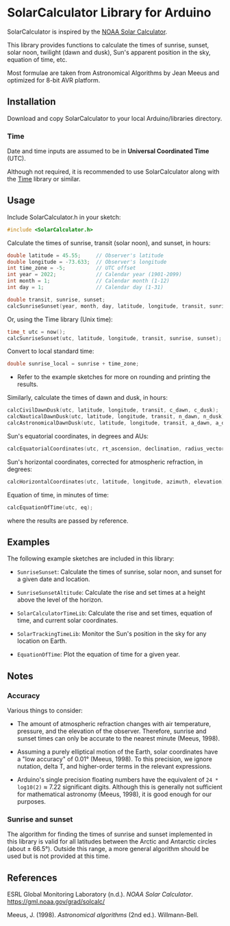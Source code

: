 # SolarCalculator Library for Arduino

SolarCalculator is inspired by the [NOAA Solar Calculator](https://gml.noaa.gov/grad/solcalc/). 

This library provides functions to calculate the times of sunrise, sunset, solar noon, twilight (dawn and dusk), Sun's 
apparent position in the sky, equation of time, etc.

Most formulae are taken from Astronomical Algorithms by Jean Meeus and optimized for 8-bit AVR platform.


## Installation

Download and copy SolarCalculator to your local Arduino/libraries directory.

### Time

Date and time inputs are assumed to be in **Universal Coordinated Time** (UTC).

Although not required, it is recommended to use SolarCalculator along with the 
[Time](https://github.com/PaulStoffregen/Time) library or similar.


## Usage

Include SolarCalculator.h in your sketch:
```cpp
#include <SolarCalculator.h>
```

Calculate the times of sunrise, transit (solar noon), and sunset, in hours:
```cpp
double latitude = 45.55;     // Observer's latitude 
double longitude = -73.633;  // Observer's longitude
int time_zone = -5;          // UTC offset
int year = 2022;             // Calendar year (1901-2099)
int month = 1;               // Calendar month (1-12)
int day = 1;                 // Calendar day (1-31)

double transit, sunrise, sunset;
calcSunriseSunset(year, month, day, latitude, longitude, transit, sunrise, sunset);
```

Or, using the Time library (Unix time):
```cpp
time_t utc = now();
calcSunriseSunset(utc, latitude, longitude, transit, sunrise, sunset);
```

Convert to local standard time:
```cpp
double sunrise_local = sunrise + time_zone;
```
* Refer to the example sketches for more on rounding and printing the results.

Similarly, calculate the times of dawn and dusk, in hours:
```cpp
calcCivilDawnDusk(utc, latitude, longitude, transit, c_dawn, c_dusk);
calcNauticalDawnDusk(utc, latitude, longitude, transit, n_dawn, n_dusk);
calcAstronomicalDawnDusk(utc, latitude, longitude, transit, a_dawn, a_dusk);
```

Sun's equatorial coordinates, in degrees and AUs:
```cpp
calcEquatorialCoordinates(utc, rt_ascension, declination, radius_vector);
```

Sun's horizontal coordinates, corrected for atmospheric refraction, in degrees:
```cpp
calcHorizontalCoordinates(utc, latitude, longitude, azimuth, elevation);
```

Equation of time, in minutes of time:
```cpp
calcEquationOfTime(utc, eq);
```
where the results are passed by reference.


## Examples

The following example sketches are included in this library:

* `SunriseSunset`: Calculate the times of sunrise, solar noon, and sunset for a given date and location.

* `SunriseSunsetAltitude`: Calculate the rise and set times at a height above the level of the horizon.

* `SolarCalculatorTimeLib`: Calculate the rise and set times, equation of time, and current solar coordinates.

* `SolarTrackingTimeLib`: Monitor the Sun's position in the sky for any location on Earth.

* `EquationOfTime`: Plot the equation of time for a given year.


## Notes

### Accuracy

Various things to consider:

* The amount of atmospheric refraction changes with air temperature, pressure, and the elevation of the observer. 
Therefore, sunrise and sunset times can only be accurate to the nearest minute (Meeus, 1998).

* Assuming a purely elliptical motion of the Earth, solar coordinates have a "low accuracy" of 0.01° (Meeus, 1998). To
this precision, we ignore nutation, delta T, and higher-order terms in the relevant expressions.

* Arduino's single precision floating numbers have the equivalent of `24 * log10(2)` ≈ 7.22 significant digits. 
Although this is generally not sufficient for mathematical astronomy (Meeus, 1998), it is good enough for our purposes.

### Sunrise and sunset

The algorithm for finding the times of sunrise and sunset implemented in this library is valid for all latitudes between 
the Arctic and Antarctic circles (about ± 66.5°). Outside this range, a more general algorithm should be used but is not
provided at this time.


## References

ESRL Global Monitoring Laboratory (n.d.). *NOAA Solar Calculator*. https://gml.noaa.gov/grad/solcalc/

Meeus, J. (1998). *Astronomical algorithms* (2nd ed.). Willmann-Bell.

